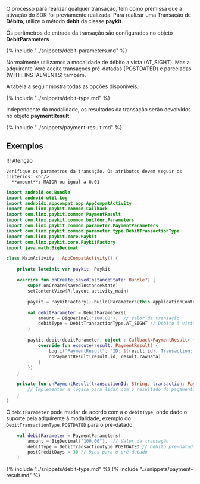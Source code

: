 O processo para realizar qualquer transação, tem como premissa que a ativação do SDK foi previamente realizada. 
Para realizar uma Transação de **Débito**, utilize o método **debit** da classe **paykit**.

Os parâmetros de entrada da transação são configurados no objeto **DebitParameters**

{% include "../snippets/debit-parameters.md" %}

Normalmente utilizamos a modalidade de débito a vista (AT_SIGHT). Mas a adquirente Vero aceita transaçoes pré-datadas (POSTDATED) e parceladas (WITH_INSTALMENTS) também.

A tabela a seguir mostra todas as opções disponíveis.

{% include "../snippets/debit-type.md" %}

Independente da modalidade, os resultados da transação serão devolvidos no objeto **paymentResult**

{% include "../snippets/payment-result.md" %}

## Exemplos

!!! Atenção 

    Verifique os parametros da transação. Os atributos devem seguir os critérios: <br/>
    - **amount**: MAIOR ou igual a 0.01

```kotlin
import android.os.Bundle
import android.util.Log
import androidx.appcompat.app.AppCompatActivity
import com.linx.paykit.common.Callback
import com.linx.paykit.common.PaymentResult
import com.linx.paykit.common.builder.Parameters
import com.linx.paykit.common.parameter.PaymentParameters
import com.linx.paykit.common.parameter.type.DebitTransactionType
import com.linx.paykit.core.Paykit
import com.linx.paykit.core.PaykitFactory
import java.math.BigDecimal

class MainActivity : AppCompatActivity() {

    private lateinit var paykit: Paykit

    override fun onCreate(savedInstanceState: Bundle?) {
        super.onCreate(savedInstanceState)
        setContentView(R.layout.activity_main)

        paykit = PaykitFactory().build(Parameters(this.applicationContext, "Débito", PaykitId("PAYKIT_ID")))

        val debitParameter = DebitParameters(
            amount = BigDecimal("100.00"),  // Valor da transação
            debitType = DebitTransactionType.AT_SIGHT // Débito à vista
        )

        paykit.debit(debitParameter, object : Callback<PaymentResult> {
            override fun execute(result: PaymentResult) {
                Log.i("PaymentResult", "ID: ${result.id}, Transaction: ${result.rawData}")
                onPaymentResult(result.id, result.rawData)
            }
        })
    }

    private fun onPaymentResult(transactionId: String, transaction: PaymentResult) {
        // Implementar a lógica para lidar com o resultado do pagamento
    }
}
```

O `debitParameter` pode mudar de acordo com a o `debitType`, onde dado o suporte pela adquirente à modalidade, exemplo do `DebitTransactionType.POSTDATED`
para o pré-datado.

```kotlin
    val debitParameter = PaymentParameters(
        amount = BigDecimal("100.00"),  // Valor da transação
        debitType = DebitTransactionType.POSTDATED // Débito pré-datado
        postCreditDays = 30 // Dias para o pré-datado
    )
```

{% include "../snippets/debit-type.md" %}
{% include "../snippets/payment-result.md" %}
